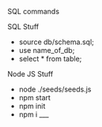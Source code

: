 SQL commands

 SQL Stuff
 - source db/schema.sql;
 - use name_of_db;
 - select * from table;


Node JS Stuff
 - node ./seeds/seeds.js
 - npm start
 - npm init
 - npm i ___

